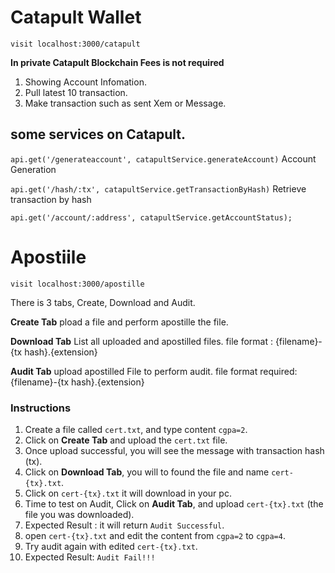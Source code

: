 # Catapult Wallet

`visit localhost:3000/catapult`

**In private Catapult Blockchain Fees is not required**

1. Showing Account Infomation.
2. Pull latest 10 transaction.
3. Make transaction such as sent Xem or Message.

## some services on Catapult.

`api.get('/generateaccount', catapultService.generateAccount)`
Account Generation

`api.get('/hash/:tx', catapultService.getTransactionByHash)`
Retrieve transaction by hash

`api.get('/account/:address', catapultService.getAccountStatus);`

# Apostiile

`visit localhost:3000/apostille`

There is 3 tabs, Create, Download and Audit.

**Create Tab**
pload a file and perform apostille the file.

**Download Tab**
List all uploaded and apostilled files.
file format : {filename}-{tx hash}.{extension}

**Audit Tab**
upload apostilled File to perform audit.
file format required: {filename}-{tx hash}.{extension}

### Instructions

1. Create a file called `cert.txt`, and type content `cgpa=2`.
2. Click on **Create Tab** and upload the `cert.txt` file.
3. Once upload successful, you will see the message with transaction hash (tx).
4. Click on **Download Tab**, you will to found the file and name `cert-{tx}.txt`.
5. Click on `cert-{tx}.txt` it will download in your pc.
6. Time to test on Audit, Click on **Audit Tab**, and upload `cert-{tx}.txt` (the file you was downloaded).
7. Expected Result : it will return `Audit Successful`.
8. open `cert-{tx}.txt` and edit the content from `cgpa=2` to `cgpa=4`.
9. Try audit again with edited `cert-{tx}.txt`.
10. Expected Result: `Audit Fail!!!`
